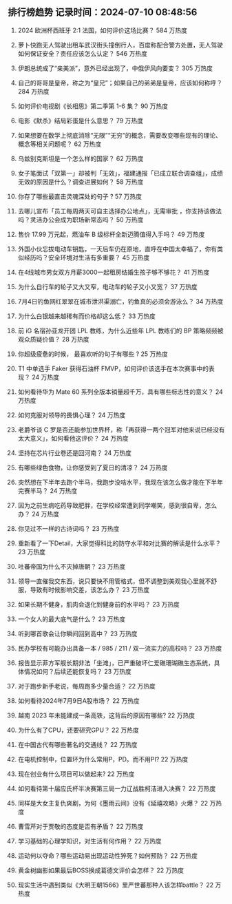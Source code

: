 
## 排行榜趋势 记录时间：2024-07-10 08:48:56
  
  1. 2024 欧洲杯西班牙 2:1 法国，如何评价这场比赛？ 584 万热度
    
  2. 萝卜快跑无人驾驶出租车武汉街头撞倒行人，百度称配合警方处置，无人驾驶如何保证安全？责任应该怎么认定？ 546 万热度
    
  3. 伊朗总统成了“亲美派”，意外已经出现了，中俄伊风向要变？ 305 万热度
    
  4. 自己的哥哥是皇帝，称之为“皇兄”；如果自己的弟弟是皇帝，应该如何称呼？ 284 万热度
    
  5. 如何评价电视剧《长相思》第二季第 1-6 集？ 90 万热度
    
  6. 电影《默杀》结局彩蛋是什么意思？ 79 万热度
    
  7. 如果想要在数学上彻底消除“无限”“无穷”的概念，需要改变哪些现有的理论、概念等相关问题呢？ 62 万热度
    
  8. 乌兹别克斯坦是一个怎么样的国家？ 62 万热度
    
  9. 女子笔面试「双第一」却被判「无效」，福建通报「已成立联合调查组」，成绩无效的原因是什么？调查进展如何？ 58 万热度
    
  10. 你存了哪些最直击灵魂深处的句子 ? 57 万热度
    
  11. 去哪儿宣布「员工每周两天可自主选择办公地点」，无需审批 ，你支持该做法吗？灵活办公会成为职场新常态吗？ 50 万热度
    
  12. 售价 17.99 万元起，燃油车 B 级标杆全新迈腾值得入手吗？ 49 万热度
    
  13. 外国小伙忘拔电动车钥匙，一天后车仍在原地，直呼在中国太幸福了，你有类似经历吗？安全环境对生活有多重要？ 45 万热度
    
  14. 在4线城市男女双方月薪3000一起租房结婚生孩子够不够花？ 41 万热度
    
  15. 为什么自行车的轮子又大又窄，电动车的轮子又小又宽？ 37 万热度
    
  16. 7月4日钓鱼网红翠翠在城市泄洪渠溺亡，钓鱼真的必须会游泳么？ 34 万热度
    
  17. 为什么白银越来越稀有而价格却这么低？ 33 万热度
    
  18. 前 iG 名宿孙亚龙开团 LPL 教练，为什么近些年 LPL 教练们的 BP 策略频频被观众质疑价值？ 28 万热度
    
  19. 你超级疲惫的时候， 最喜欢听的句子有哪些 ? 25 万热度
    
  20. T1 中单选手 Faker 获得石油杯 FMVP，如何评价该选手在本次赛事中的表现？ 24 万热度
    
  21. 如何看待华为 Mate  60 系列全版本销量超千万，具有哪些标志性的意义？ 24 万热度
    
  22. 如何克服对领导的畏惧心理？ 24 万热度
    
  23. 老爵爷谈 C 罗是否还能参加世界杯，称「再获得一两个冠军对他来说已经没有太大意义」，如何看他这评价？ 24 万热度
    
  24. 坚持在芯片行业卷还是回河南？ 24 万热度
    
  25. 有哪些绿色食物，让你感受到了夏日的清凉？ 24 万热度
    
  26. 突然想在下半年去跑个半马，我跑步没啥水平，我现在该怎么做才能在下半年完赛半马？ 24 万热度
    
  27. 因为之前生病吃药导致肥胖，在学校经常遭到同学嘲笑，感到很自卑，怎么办？ 24 万热度
    
  28. 你见过不一样的古诗词吗？ 23 万热度
    
  29. 重新看了一下Detail，大家觉得科比的防守水平和对比赛的解读是什么水平？ 23 万热度
    
  30. 吐蕃帝国为什么不灭掉唐朝？ 23 万热度
    
  31. 领导一直催我交东西，说只要快不用管格式，但不调整到美观我心里就不舒服，导致有时候影响交差，该怎么办？ 23 万热度
    
  32. 如果长期不健身，肌肉会退化到健身前的水平吗？ 23 万热度
    
  33. 一个女人的最大底气是什么？ 23 万热度
    
  34. 听到哪首歌会让你瞬间回到高中？ 23 万热度
    
  35. 民办学校有可能办出具备一本 / 985 / 211 / 双一流实力的高校吗？ 23 万热度
    
  36. 报告显示菲方军舰长期非法「坐滩」，已严重破坏仁爱礁珊瑚礁生态系统，具体情况如何？后续还能恢复吗？ 23 万热度
    
  37. 对于跑步新手老说，每周跑多少量合适？ 22 万热度
    
  38. 如何看待2024年7月9日A股市场？ 22 万热度
    
  39. 越南 2023 年未能建成一条高铁，这背后的原因有哪些? 22 万热度
    
  40. 为什么有了CPU，还要研究GPU？ 22 万热度
    
  41. 在中国古代有哪些著名的交通线？ 22 万热度
    
  42. 在电机控制中，位置环为什么常用P，PD。而不用PI? 22 万热度
    
  43. 现在创业有什么项目可以做起来? 22 万热度
    
  44. 如何看待第十届应氏杯半决赛第三局一力辽战胜柯洁进入决赛？ 22 万热度
    
  45. 同样是大女主复仇爽剧，为何《墨雨云间》没有《延禧攻略》火爆？ 22 万热度
    
  46. 曹雪芹对于贾敬的态度是否有矛盾？ 22 万热度
    
  47. 学习基础的心理学知识，对生活有何作用？ 22 万热度
    
  48. 运动何以夺命？哪些运动易出现运动性猝死？如何预防？ 22 万热度
    
  49. 黄金树幽影如果最后BOSS换成葛德文评价会怎样？ 22 万热度
    
  50. 现实生活中遇到类似《大明王朝1566》里严世蕃那种人该怎样battle？ 22 万热度
    
